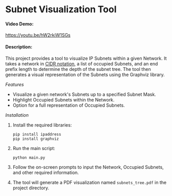 # Subnet Visualization Tool

#### Video Demo:
https://youtu.be/hW2rkiW1SGs


#### Description:
This project provides a tool to visualize IP Subnets within a given Network. It takes a network in [CIDR notation](https://it.wikipedia.org/wiki/Classless_Inter-Domain_Routing), a list of occupied Subnets, and an end prefix length to determine the depth of the subnet tree. The tool then generates a visual representation of the Subnets using the Graphviz library.

*Features*

- Visualize a given network's Subnets up to a specified Subnet Mask.
- Highlight Occupied Subnets within the Network.
- Option for a full representation of Occupied Subnets.

*Installation*

1. Install the required libraries:
    ```
    pip install ipaddress
    pip install graphviz
    ```

2. Run the main script:
    ```
    python main.py
    ```

3. Follow the on-screen prompts to input the Network, Occupied Subnets, and other required information.

4. The tool will generate a PDF visualization named `subnets_tree.pdf` in the project directory.
